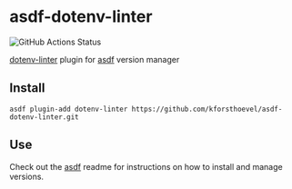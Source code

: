 # asdf-dotenv-linter

![GitHub Actions Status](https://github.com/wesleimp/asdf-dotenv-linter/workflows/ci/badge.svg?branch=master)

[dotenv-linter](https://dotenv-linter.github.io/) plugin for [asdf](https://github.com/asdf-vm/asdf) version manager

## Install

```
asdf plugin-add dotenv-linter https://github.com/kforsthoevel/asdf-dotenv-linter.git
```

## Use

Check out the [asdf](https://github.com/asdf-vm/asdf) readme for instructions on how to install and manage versions.
